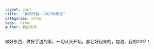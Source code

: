 ```yaml
---
layout: post
title:  "新的开始——2017的蜕变"
categories: other
tags:  other
author: 我的乖乖
---
```



做好东西，做好手边的事，一切从头开始，都会好起来的，加油，我的2017！

